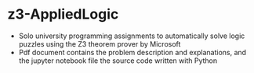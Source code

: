 # z3-AppliedLogic
* Solo university programming assignments to automatically solve logic puzzles using the Z3 theorem prover by Microsoft
* Pdf document contains the problem description and explanations, and the jupyter notebook file the source code written with Python